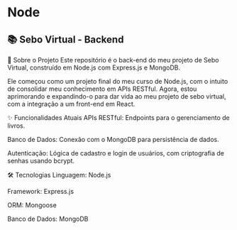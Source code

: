 # Node
## 📚 Sebo Virtual - Backend
🌟 Sobre o Projeto
Este repositório é o back-end do meu projeto de Sebo Virtual, construído em Node.js com Express.js e MongoDB.

Ele começou como um projeto final do meu curso de Node.js, com o intuito de consolidar meu conhecimento em APIs RESTful. Agora, estou aprimorando e expandindo-o para dar vida ao meu projeto de sebo virtual, com a integração a um front-end em React.

✨ Funcionalidades Atuais
APIs RESTful: Endpoints para o gerenciamento de livros.

Banco de Dados: Conexão com o MongoDB para persistência de dados.

Autenticação: Lógica de cadastro e login de usuários, com criptografia de senhas usando bcrypt.

🛠️ Tecnologias
Linguagem: Node.js

Framework: Express.js

ORM: Mongoose

Banco de Dados: MongoDB
